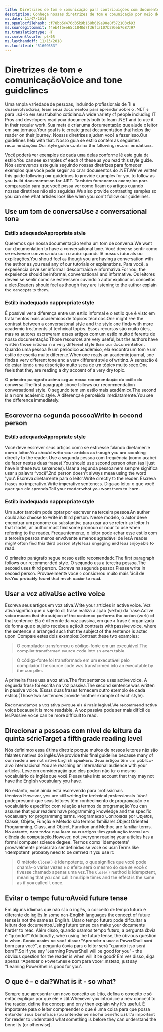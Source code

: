 ```yaml
---
title: Diretrizes de tom e comunicação para contribuições com documentos do .NET
description: Conheça nossas diretrizes de tom e comunicação por meio de exemplos de nossos estilos em comparação com exemplos que não seguem nossas diretrizes.
ms.date: 11/07/2018
ms.openlocfilehash: cf78bb5d476d35b9b168b619e90e8f372103cb93
ms.sourcegitcommit: 44eb4f5ee65c1848d7f36fca107b296eb7687397
ms.translationtype: HT
ms.contentlocale: pt-BR
ms.lasthandoff: 11/13/2018
ms.locfileid: "51609683"
---
```

# <a name="voice-and-tone-guidelines"></a><span data-ttu-id="59d5a-103">Diretrizes de tom e comunicação</span><span class="sxs-lookup"><span data-stu-id="59d5a-103">Voice and tone guidelines</span></span>

<span data-ttu-id="59d5a-104">Uma ampla variedade de pessoas, incluindo profissionais de TI e desenvolvedores, leem seus documentos para aprender sobre o .NET e para usá-lo em seu trabalho cotidiano.</span><span class="sxs-lookup"><span data-stu-id="59d5a-104">A wide variety of people including IT Pros and developers read your documents both to learn .NET and to use it in their regular work.</span></span> <span data-ttu-id="59d5a-105">Sua meta é criar uma documentação que ajude o leitor em sua jornada.</span><span class="sxs-lookup"><span data-stu-id="59d5a-105">Your goal is to create great documentation that helps the reader on their journey.</span></span> <span data-ttu-id="59d5a-106">Nossas diretrizes ajudam você a fazer isso.</span><span class="sxs-lookup"><span data-stu-id="59d5a-106">Our guidelines help with that.</span></span> <span data-ttu-id="59d5a-107">Nosso guia de estilo contém as seguintes recomendações:</span><span class="sxs-lookup"><span data-stu-id="59d5a-107">Our style guide contains the following recommendations:</span></span>

<span data-ttu-id="59d5a-108">Você poderá ver exemplos de cada uma delas conforme lê este guia de estilo.</span><span class="sxs-lookup"><span data-stu-id="59d5a-108">You can see examples of each of these as you read this style guide.</span></span> <span data-ttu-id="59d5a-109">Nós escrevemos este guia seguindo nossas diretrizes para fornecer exemplos que você pode seguir ao criar documentos do .NET.</span><span class="sxs-lookup"><span data-stu-id="59d5a-109">We've written this guide following our guidelines to provide examples for you to follow as you build documentation for .NET.</span></span> <span data-ttu-id="59d5a-110">Também fornecemos exemplos para comparação para que você possa ver como ficam os artigos quando nossas diretrizes não são seguidas.</span><span class="sxs-lookup"><span data-stu-id="59d5a-110">We also provide contrasting samples so you can see what articles look like when you don't follow our guidelines.</span></span>

## <a name="use-a-conversational-tone"></a><span data-ttu-id="59d5a-111">Use um tom de conversa</span><span class="sxs-lookup"><span data-stu-id="59d5a-111">Use a conversational tone</span></span>

### <a name="appropriate-style"></a><span data-ttu-id="59d5a-112">Estilo adequado</span><span class="sxs-lookup"><span data-stu-id="59d5a-112">Appropriate style</span></span>

<span data-ttu-id="59d5a-113">Queremos que nossa documentação tenha um tom de conversa.</span><span class="sxs-lookup"><span data-stu-id="59d5a-113">We want our documentation to have a conversational tone.</span></span> <span data-ttu-id="59d5a-114">Você deve se sentir como se estivesse conversando com o autor quando lê nossos tutoriais ou explicações.</span><span class="sxs-lookup"><span data-stu-id="59d5a-114">You should feel as though you are having a conversation with the author as you read any of our tutorials or explanations.</span></span> <span data-ttu-id="59d5a-115">Para você, a experiência deve ser informal, descontraída e informativa.</span><span class="sxs-lookup"><span data-stu-id="59d5a-115">For you, the experience should be informal, conversational, and informative.</span></span> <span data-ttu-id="59d5a-116">Os leitores devem se sentir como se estivessem ouvindo o autor explicar os conceitos a eles.</span><span class="sxs-lookup"><span data-stu-id="59d5a-116">Readers should feel as though they are listening to the author explain the concepts to them.</span></span>

### <a name="inappropriate-style"></a><span data-ttu-id="59d5a-117">Estilo inadequado</span><span class="sxs-lookup"><span data-stu-id="59d5a-117">Inappropriate style</span></span>

<span data-ttu-id="59d5a-118">É possível ver a diferença entre um estilo informal e o estilo que é visto em tratamentos mais acadêmicos de tópicos técnicos.</span><span class="sxs-lookup"><span data-stu-id="59d5a-118">One might see the contrast between a conversational style and the style one finds with more academic treatments of technical topics.</span></span> <span data-ttu-id="59d5a-119">Esses recursos são muito úteis, mas os autores escreveram esses artigos com um estilo muito diferente de nossa documentação.</span><span class="sxs-lookup"><span data-stu-id="59d5a-119">Those resources are very useful, but the authors have written those articles in a very different style than our documentation.</span></span> <span data-ttu-id="59d5a-120">Quando uma pessoa lê um periódico acadêmico, ela encontra um tom e um estilo de escrita muito diferente.</span><span class="sxs-lookup"><span data-stu-id="59d5a-120">When one reads an academic journal, one finds a very different tone and a very different style of writing.</span></span> <span data-ttu-id="59d5a-121">A sensação é de estar lendo uma descrição muito seca de um tópico muito seco.</span><span class="sxs-lookup"><span data-stu-id="59d5a-121">One feels that they are reading a dry account of a very dry topic.</span></span>  

<span data-ttu-id="59d5a-122">O primeiro parágrafo acima segue nossa recomendação de estilo de conversa.</span><span class="sxs-lookup"><span data-stu-id="59d5a-122">The first paragraph above follows our recommendation conversational style.</span></span> <span data-ttu-id="59d5a-123">O segundo tem um estilo mais acadêmico.</span><span class="sxs-lookup"><span data-stu-id="59d5a-123">The second is a more academic style.</span></span> <span data-ttu-id="59d5a-124">A diferença é percebida imediatamente.</span><span class="sxs-lookup"><span data-stu-id="59d5a-124">You see the difference immediately.</span></span> 

## <a name="write-in-second-person"></a><span data-ttu-id="59d5a-125">Escrever na segunda pessoa</span><span class="sxs-lookup"><span data-stu-id="59d5a-125">Write in second person</span></span>

### <a name="appropriate-style"></a><span data-ttu-id="59d5a-126">Estilo adequado</span><span class="sxs-lookup"><span data-stu-id="59d5a-126">Appropriate style</span></span>

<span data-ttu-id="59d5a-127">Você deve escrever seus artigos como se estivesse falando diretamente com o leitor.</span><span class="sxs-lookup"><span data-stu-id="59d5a-127">You should write your articles as though you are speaking directly to the reader.</span></span> <span data-ttu-id="59d5a-128">Use a segunda pessoa com frequência (como acabei de fazer nestas duas frases).</span><span class="sxs-lookup"><span data-stu-id="59d5a-128">You should use second person often (as I just have in these two sentences).</span></span> <span data-ttu-id="59d5a-129">Usar a segunda pessoa nem sempre significa usar a palavra “você”.</span><span class="sxs-lookup"><span data-stu-id="59d5a-129">2nd person doesn't always mean using the word 'you'.</span></span> <span data-ttu-id="59d5a-130">Escreva diretamente para o leitor.</span><span class="sxs-lookup"><span data-stu-id="59d5a-130">Write directly to the reader.</span></span> <span data-ttu-id="59d5a-131">Escreva frases no imperativo.</span><span class="sxs-lookup"><span data-stu-id="59d5a-131">Write imperative sentences.</span></span> <span data-ttu-id="59d5a-132">Diga ao leitor o que você quer que ele aprenda.</span><span class="sxs-lookup"><span data-stu-id="59d5a-132">Tell your reader what you want them to learn.</span></span>

### <a name="inappropriate-style"></a><span data-ttu-id="59d5a-133">Estilo inadequado</span><span class="sxs-lookup"><span data-stu-id="59d5a-133">Inappropriate style</span></span>

<span data-ttu-id="59d5a-134">Um autor também pode optar por escrever na terceira pessoa.</span><span class="sxs-lookup"><span data-stu-id="59d5a-134">An author could also choose to write in third person.</span></span> <span data-ttu-id="59d5a-135">Nesse modelo, o autor deve encontrar um pronome ou substantivo para usar ao se referir ao leitor.</span><span class="sxs-lookup"><span data-stu-id="59d5a-135">In that model, an author must find some pronoun or noun to use when referring to the reader.</span></span> <span data-ttu-id="59d5a-136">Frequentemente, o leitor pode achar esse estilo com a terceira pessoa menos envolvente e menos agradável de ler.</span><span class="sxs-lookup"><span data-stu-id="59d5a-136">A reader might often find this third person style less engaging and less enjoyable to read.</span></span>

<span data-ttu-id="59d5a-137">O primeiro parágrafo segue nosso estilo recomendado.</span><span class="sxs-lookup"><span data-stu-id="59d5a-137">The first paragraph follows our recommended style.</span></span> <span data-ttu-id="59d5a-138">O segundo usa a terceira pessoa.</span><span class="sxs-lookup"><span data-stu-id="59d5a-138">The second uses third person.</span></span> <span data-ttu-id="59d5a-139">Escreva na segunda pessoa.</span><span class="sxs-lookup"><span data-stu-id="59d5a-139">Please write in second person.</span></span> <span data-ttu-id="59d5a-140">Provavelmente você o considerou muito mais fácil de ler.</span><span class="sxs-lookup"><span data-stu-id="59d5a-140">You probably found that much easier to read.</span></span>

## <a name="use-active-voice"></a><span data-ttu-id="59d5a-141">Usar a voz ativa</span><span class="sxs-lookup"><span data-stu-id="59d5a-141">Use active voice</span></span>

<span data-ttu-id="59d5a-142">Escreva seus artigos em voz ativa.</span><span class="sxs-lookup"><span data-stu-id="59d5a-142">Write your articles in active voice.</span></span> <span data-ttu-id="59d5a-143">Voz ativa significa que o sujeito da frase realiza a ação (verbo) da frase.</span><span class="sxs-lookup"><span data-stu-id="59d5a-143">Active voice means that the subject of the sentence performs the action (verb) of that sentence.</span></span> <span data-ttu-id="59d5a-144">Ela é diferente da voz passiva, em que a frase é organizada de forma que o sujeito recebe a ação.</span><span class="sxs-lookup"><span data-stu-id="59d5a-144">It contrasts with passive voice, where the sentence is arranged such that the subject of the sentence is acted upon.</span></span> <span data-ttu-id="59d5a-145">Compare estes dois exemplos:</span><span class="sxs-lookup"><span data-stu-id="59d5a-145">Contrast these two examples:</span></span>

><span data-ttu-id="59d5a-146">O compilador transformou o código-fonte em um executável.</span><span class="sxs-lookup"><span data-stu-id="59d5a-146">The compiler transformed source code into an executable.</span></span>

><span data-ttu-id="59d5a-147">O código-fonte foi transformado em um executável pelo compilador.</span><span class="sxs-lookup"><span data-stu-id="59d5a-147">The source code was transformed into an executable by the compiler.</span></span>

<span data-ttu-id="59d5a-148">A primeira frase usa a voz ativa.</span><span class="sxs-lookup"><span data-stu-id="59d5a-148">The first sentence uses active voice.</span></span> <span data-ttu-id="59d5a-149">A segunda frase foi escrita na voz passiva.</span><span class="sxs-lookup"><span data-stu-id="59d5a-149">The second sentence was written in passive voice.</span></span> <span data-ttu-id="59d5a-150">(Essas duas frases fornecem outro exemplo de cada estilo).</span><span class="sxs-lookup"><span data-stu-id="59d5a-150">(Those two sentences provide another example of each style).</span></span>

<span data-ttu-id="59d5a-151">Recomendamos a voz ativa porque ela é mais legível.</span><span class="sxs-lookup"><span data-stu-id="59d5a-151">We recommend active voice because it is more readable.</span></span> <span data-ttu-id="59d5a-152">A voz passiva pode ser mais difícil de ler.</span><span class="sxs-lookup"><span data-stu-id="59d5a-152">Passive voice can be more difficult to read.</span></span>

## <a name="target-a-fifth-grade-reading-level"></a><span data-ttu-id="59d5a-153">Direcionar a pessoas com nível de leitura da quinta série</span><span class="sxs-lookup"><span data-stu-id="59d5a-153">Target a fifth grade reading level</span></span>

<span data-ttu-id="59d5a-154">Nós definimos essa última diretriz porque muitos de nossos leitores não são falantes nativos do inglês.</span><span class="sxs-lookup"><span data-stu-id="59d5a-154">We provide this final guideline because many of our readers are not native English speakers.</span></span> <span data-ttu-id="59d5a-155">Seus artigos têm um público-alvo internacional.</span><span class="sxs-lookup"><span data-stu-id="59d5a-155">You are reaching an international audience with your articles.</span></span> <span data-ttu-id="59d5a-156">Leve em consideração que eles podem não ter o mesmo vocabulário de inglês que você.</span><span class="sxs-lookup"><span data-stu-id="59d5a-156">Please take into account that they may not have the English vocabulary you have.</span></span>

<span data-ttu-id="59d5a-157">No entanto, você ainda está escrevendo para profissionais técnicos.</span><span class="sxs-lookup"><span data-stu-id="59d5a-157">However, you are still writing for technical professionals.</span></span> <span data-ttu-id="59d5a-158">Você pode presumir que seus leitores têm conhecimento de programação e o vocabulário específico com relação a termos de programação.</span><span class="sxs-lookup"><span data-stu-id="59d5a-158">You can assume that your readers have programming knowledge and the specific vocabulary for programming terms.</span></span> <span data-ttu-id="59d5a-159">Programação Controlada por Objetos, Classe, Objeto, Função e Método são termos familiares.</span><span class="sxs-lookup"><span data-stu-id="59d5a-159">Object Oriented Programming, Class, and Object, Function and Method are familiar terms.</span></span> <span data-ttu-id="59d5a-160">No entanto, nem todos que leem seus artigos têm graduação formal em ciência da computação.</span><span class="sxs-lookup"><span data-stu-id="59d5a-160">However, not everyone reading your articles has a formal computer science degree.</span></span> <span data-ttu-id="59d5a-161">Termos como 'idempotente' provavelmente precisarão ser definidos se você os usar:</span><span class="sxs-lookup"><span data-stu-id="59d5a-161">Terms like 'idempotent' probably need to be defined if you use it:</span></span>

><span data-ttu-id="59d5a-162">O método `Close()` é idempotente, o que significa que você pode chamá-lo várias vezes e o efeito será o mesmo do que se você o tivesse chamado apenas uma vez.</span><span class="sxs-lookup"><span data-stu-id="59d5a-162">The `Close()` method is idempotent, meaning that you can call it multiple times and the effect is the same as if you called it once.</span></span>

## <a name="avoid-future-tense"></a><span data-ttu-id="59d5a-163">Evitar o tempo futuro</span><span class="sxs-lookup"><span data-stu-id="59d5a-163">Avoid future tense</span></span>

<span data-ttu-id="59d5a-164">Em alguns idiomas que não são o inglês, o conceito de tempo futuro é diferente do inglês.</span><span class="sxs-lookup"><span data-stu-id="59d5a-164">In some non-English languages the concept of future tense is not the same as English.</span></span> <span data-ttu-id="59d5a-165">Usar o tempo futuro pode dificultar a leitura dos documentos.</span><span class="sxs-lookup"><span data-stu-id="59d5a-165">Using future tense can make your documents harder to read.</span></span> <span data-ttu-id="59d5a-166">Além disso, quando usamos tempo futuro, a pergunta óbvia é “quando?”.</span><span class="sxs-lookup"><span data-stu-id="59d5a-166">Additionally, when using the future tense, the obvious question is when.</span></span> <span data-ttu-id="59d5a-167">Sendo assim, se você disser "Aprender a usar o PowerShell será bom para você", a pergunta óbvia para o leitor será "quando isso será bom?".</span><span class="sxs-lookup"><span data-stu-id="59d5a-167">So if you say 'Learning PowerShell will be good for you" - the obvious question for the reader is when will it be good?</span></span> <span data-ttu-id="59d5a-168">Em vez disso, diga apenas "Apender o PowerShell é bom para você".</span><span class="sxs-lookup"><span data-stu-id="59d5a-168">Instead, just say "Learning PowerShell is good for you".</span></span>

## <a name="what-is-it---so-what"></a><span data-ttu-id="59d5a-169">O que é – e daí?</span><span class="sxs-lookup"><span data-stu-id="59d5a-169">What is it - so what?</span></span>

<span data-ttu-id="59d5a-170">Sempre que apresentar um novo conceito ao leito, defina o conceito e só então explique por que ele é útil.</span><span class="sxs-lookup"><span data-stu-id="59d5a-170">Whenever you introduce a new concept to the reader, define the concept and only then explain why it's useful.</span></span> <span data-ttu-id="59d5a-171">É importante para o leitor compreender o que é uma coisa para que possa entender seus benefícios (ou entender se não há benefícios).</span><span class="sxs-lookup"><span data-stu-id="59d5a-171">It's important for reader to understand what something is before they can understand the benefits (or otherwise).</span></span>

